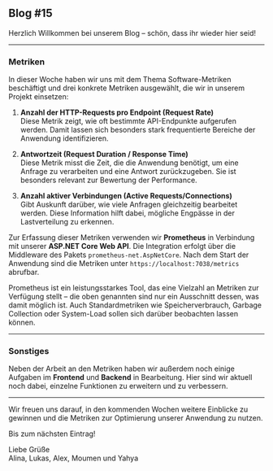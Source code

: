 ## Blog #15  
Herzlich Willkommen bei unserem Blog – schön, dass ihr wieder hier seid!

---

### Metriken

In dieser Woche haben wir uns mit dem Thema Software-Metriken beschäftigt und drei konkrete Metriken ausgewählt, die wir in unserem Projekt einsetzen:

1. **Anzahl der HTTP-Requests pro Endpoint (Request Rate)**  
   Diese Metrik zeigt, wie oft bestimmte API-Endpunkte aufgerufen werden. Damit lassen sich besonders stark frequentierte Bereiche der Anwendung identifizieren.

2. **Antwortzeit (Request Duration / Response Time)**  
   Diese Metrik misst die Zeit, die die Anwendung benötigt, um eine Anfrage zu verarbeiten und eine Antwort zurückzugeben. Sie ist besonders relevant zur Bewertung der Performance.

3. **Anzahl aktiver Verbindungen (Active Requests/Connections)**  
   Gibt Auskunft darüber, wie viele Anfragen gleichzeitig bearbeitet werden. Diese Information hilft dabei, mögliche Engpässe in der Lastverteilung zu erkennen.

Zur Erfassung dieser Metriken verwenden wir **Prometheus** in Verbindung mit unserer **ASP.NET Core Web API**. Die Integration erfolgt über die Middleware des Pakets `prometheus-net.AspNetCore`. Nach dem Start der Anwendung sind die Metriken unter `https://localhost:7038/metrics` abrufbar.  

Prometheus ist ein leistungsstarkes Tool, das eine Vielzahl an Metriken zur Verfügung stellt – die oben genannten sind nur ein Ausschnitt dessen, was damit möglich ist. Auch Standardmetriken wie Speicherverbrauch, Garbage Collection oder System-Load sollen sich darüber beobachten lassen können.

---

### Sonstiges


Neben der Arbeit an den Metriken haben wir außerdem noch einige Aufgaben im **Frontend** und **Backend** in Bearbeitung. Hier sind wir aktuell noch dabei, einzelne Funktionen zu erweitern und zu verbessern.

---

Wir freuen uns darauf, in den kommenden Wochen weitere Einblicke zu gewinnen und die Metriken zur Optimierung unserer Anwendung zu nutzen.

Bis zum nächsten Eintrag!

Liebe Grüße  
Alina, Lukas, Alex, Moumen und Yahya
